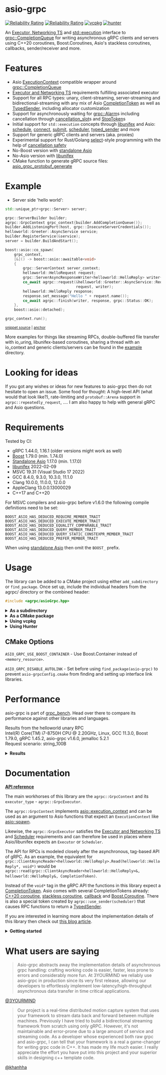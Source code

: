 # asio-grpc

[![Reliability Rating](https://sonarcloud.io/api/project_badges/measure?project=Tradias_asio-grpc&metric=reliability_rating)](https://sonarcloud.io/dashboard?id=Tradias_asio-grpc) [![Reliability Rating](https://sonarcloud.io/api/project_badges/measure?project=Tradias_asio-grpc&metric=coverage)](https://sonarcloud.io/dashboard?id=Tradias_asio-grpc) [![vcpkg](https://repology.org/badge/version-for-repo/vcpkg/asio-grpc.svg?header=vcpkg)](https://repology.org/project/asio-grpc/versions) [![hunter](https://img.shields.io/badge/hunter-asio_grpc-green.svg)](https://hunter.readthedocs.io/en/latest/packages/pkg/asio-grpc.html)

An [Executor, Networking TS](https://www.boost.org/doc/libs/1_79_0/doc/html/boost_asio/reference/Executor1.html#boost_asio.reference.Executor1.standard_executors) and [std::execution](https://brycelelbach.github.io/wg21_p2300_std_execution/std_execution.html) interface to [grpc::CompletionQueue](https://grpc.github.io/grpc/cpp/classgrpc_1_1_completion_queue.html) for writing asynchronous gRPC clients and servers using C++20 coroutines, Boost.Coroutines, Asio's stackless coroutines, callbacks, sender/receiver and more.

# Features

* Asio [ExecutionContext](https://www.boost.org/doc/libs/1_79_0/doc/html/boost_asio/reference/ExecutionContext.html) compatible wrapper around [grpc::CompletionQueue](https://grpc.github.io/grpc/cpp/classgrpc_1_1_completion_queue.html)
* [Executor and Networking TS](https://www.boost.org/doc/libs/1_79_0/doc/html/boost_asio/reference/Executor1.html#boost_asio.reference.Executor1.standard_executors) requirements fulfilling associated executor
* Support for all RPC types: unary, client-streaming, server-streaming and bidirectional-streaming with any mix of Asio [CompletionToken](https://www.boost.org/doc/libs/1_79_0/doc/html/boost_asio/reference/asynchronous_operations.html#boost_asio.reference.asynchronous_operations.completion_tokens_and_handlers) as well as  [TypedSender](https://github.com/facebookexperimental/libunifex/blob/main/doc/concepts.md#typedsender-concept), including allocator customization
* Support for asynchronously waiting for [grpc::Alarm](https://grpc.github.io/grpc/cpp/classgrpc_1_1_alarm.html)s including cancellation through [cancellation_slot](https://www.boost.org/doc/libs/1_79_0/doc/html/boost_asio/reference/cancellation_slot.html)s and [StopToken](https://github.com/facebookexperimental/libunifex/blob/main/doc/concepts.md#stoptoken-concept)s
* Initial support for `std::execution` concepts through [libunifex](https://github.com/facebookexperimental/libunifex) and Asio: [schedule](https://www.boost.org/doc/libs/1_79_0/doc/html/boost_asio/reference/execution__schedule.html), [connect](https://www.boost.org/doc/libs/1_79_0/doc/html/boost_asio/reference/execution__connect.html), [submit](https://www.boost.org/doc/libs/1_79_0/doc/html/boost_asio/reference/execution__submit.html), [scheduler](https://www.boost.org/doc/libs/1_79_0/doc/html/boost_asio/reference/Scheduler.html), [typed_sender](https://www.boost.org/doc/libs/1_79_0/doc/html/boost_asio/reference/Sender.html#boost_asio.reference.Sender.typed_sender) and more
* Support for generic gRPC clients and servers (aka. proxies)
* Experimental support for Rust/Golang [select](https://go.dev/ref/spec#Select_statements)-style programming with the help of [cancellation safety](https://tradias.github.io/asio-grpc/classagrpc_1_1_basic_grpc_stream.html)
* No-Boost version with [standalone Asio](https://github.com/chriskohlhoff/asio)
* No-Asio version with [libunifex](https://github.com/facebookexperimental/libunifex)
* CMake function to generate gRPC source files: [asio_grpc_protobuf_generate](/cmake/AsioGrpcProtobufGenerator.cmake)

# Example

* Server side 'hello world':

<!-- snippet: server-side-helloworld -->
<a id='snippet-server-side-helloworld'></a>
```cpp
std::unique_ptr<grpc::Server> server;

grpc::ServerBuilder builder;
agrpc::GrpcContext grpc_context{builder.AddCompletionQueue()};
builder.AddListeningPort(host, grpc::InsecureServerCredentials());
helloworld::Greeter::AsyncService service;
builder.RegisterService(&service);
server = builder.BuildAndStart();

boost::asio::co_spawn(
    grpc_context,
    [&]() -> boost::asio::awaitable<void>
    {
        grpc::ServerContext server_context;
        helloworld::HelloRequest request;
        grpc::ServerAsyncResponseWriter<helloworld::HelloReply> writer{&server_context};
        co_await agrpc::request(&helloworld::Greeter::AsyncService::RequestSayHello, service, server_context,
                                request, writer);
        helloworld::HelloReply response;
        response.set_message("Hello " + request.name());
        co_await agrpc::finish(writer, response, grpc::Status::OK);
    },
    boost::asio::detached);

grpc_context.run();
```
<sup><a href='/example/hello-world-server.cpp#L32-L58' title='Snippet source file'>snippet source</a> | <a href='#snippet-server-side-helloworld' title='Start of snippet'>anchor</a></sup>
<!-- endSnippet -->

More examples for things like streaming RPCs, double-buffered file transfer with io_uring, libunifex-based coroutines, sharing a thread with an io_context and generic clients/servers can be found in the [example](/example) directory.

# Looking for ideas

If you got any wishes or ideas for new features to asio-grpc then do not hesitate to open an issue. Some food for thought: A high-level API (what would that look like?), rate-limiting and `protobuf::Arena` support in `agrpc::repeatedly_request`, .... I am also happy to help with general gRPC and Asio questions.

# Requirements

Tested by CI:

 * gRPC 1.44.0, 1.16.1 (older versions might work as well)
 * [Boost](https://www.boost.org/doc/libs/1_79_0/doc/html/boost_asio.html) 1.79.0 (min. 1.74.0)
 * [Standalone Asio](https://github.com/chriskohlhoff/asio) 1.17.0 (min. 1.17.0)
 * [libunifex](https://github.com/facebookexperimental/libunifex) 2022-02-09
 * MSVC 19.31 (Visual Studio 17 2022)
 * GCC 8.4.0, 9.3.0, 10.3.0, 11.1.0
 * Clang 10.0.0, 11.0.0, 12.0.0
 * AppleClang 13.0.0.13000029
 * C++17 and C++20

For MSVC compilers and asio-grpc before v1.6.0 the following compile definitions need to be set:

```
BOOST_ASIO_HAS_DEDUCED_REQUIRE_MEMBER_TRAIT
BOOST_ASIO_HAS_DEDUCED_EXECUTE_MEMBER_TRAIT
BOOST_ASIO_HAS_DEDUCED_EQUALITY_COMPARABLE_TRAIT
BOOST_ASIO_HAS_DEDUCED_QUERY_MEMBER_TRAIT
BOOST_ASIO_HAS_DEDUCED_QUERY_STATIC_CONSTEXPR_MEMBER_TRAIT
BOOST_ASIO_HAS_DEDUCED_PREFER_MEMBER_TRAIT
```

When using [standalone Asio](https://github.com/chriskohlhoff/asio) then omit the `BOOST_` prefix.

# Usage

The library can be added to a CMake project using either `add_subdirectory` or `find_package`. Once set up, include the individual headers from the agrpc/ directory or the combined header:

```cpp
#include <agrpc/asioGrpc.hpp>
```

<details><summary><b>As a subdirectory</b></summary>
<p>

Clone the repository into a subdirectory of your CMake project. Then add it and link it to your target.

Using [Boost.Asio](https://www.boost.org/doc/libs/1_79_0/doc/html/boost_asio.html):

```cmake
find_package(gRPC)
find_package(Boost)
add_subdirectory(/path/to/repository/root)
target_link_libraries(your_app PUBLIC gRPC::grpc++ asio-grpc::asio-grpc Boost::headers)
```

Or using [standalone Asio](https://github.com/chriskohlhoff/asio):

```cmake
find_package(gRPC)
find_package(asio)
add_subdirectory(/path/to/repository/root)
target_link_libraries(your_app PUBLIC gRPC::grpc++ asio-grpc::asio-grpc-standalone-asio asio::asio)
```

Or using [libunifex](https://github.com/facebookexperimental/libunifex):

```cmake
find_package(gRPC)
find_package(unifex)
add_subdirectory(/path/to/repository/root)
target_link_libraries(your_app PUBLIC gRPC::grpc++ asio-grpc::asio-grpc-unifex unifex::unifex)
```

</p>
</details>

<details><summary><b>As a CMake package</b></summary>
<p>

Clone the repository and install it.

```shell
cmake -B build -DCMAKE_INSTALL_PREFIX=/desired/installation/directory .
cmake --build build --target install
```

Locate it and link it to your target.

Using [Boost.Asio](https://www.boost.org/doc/libs/1_79_0/doc/html/boost_asio.html):

```cmake
# Make sure CMAKE_PREFIX_PATH contains /desired/installation/directory
find_package(asio-grpc)
target_link_libraries(your_app PUBLIC asio-grpc::asio-grpc)
```

Or using [standalone Asio](https://github.com/chriskohlhoff/asio):

```cmake
# Make sure CMAKE_PREFIX_PATH contains /desired/installation/directory
find_package(asio-grpc)
target_link_libraries(your_app PUBLIC asio-grpc::asio-grpc-standalone-asio)
```

Or using [libunifex](https://github.com/facebookexperimental/libunifex):

```cmake
# Make sure CMAKE_PREFIX_PATH contains /desired/installation/directory
find_package(asio-grpc)
target_link_libraries(your_app PUBLIC asio-grpc::asio-grpc-unifex)
```

</p>
</details>

<details><summary><b>Using vcpkg</b></summary>
<p>

Add [asio-grpc](https://github.com/microsoft/vcpkg/blob/master/ports/asio-grpc/vcpkg.json) to the dependencies inside your `vcpkg.json`: 

```
{
    "name": "your_app",
    "version": "0.1.0",
    "dependencies": [
        "asio-grpc",
        // To use the Boost.Asio backend add
        // "boost-asio",
        // To use the standalone Asio backend add
        // "asio",
        // To use the libunifex backend add
        // "libunifex"
    ]
}
```

Locate asio-grpc and link it to your target in your `CMakeLists.txt`:

```cmake
find_package(asio-grpc)
# Using the Boost.Asio backend
target_link_libraries(your_app PUBLIC asio-grpc::asio-grpc)
# Or use the standalone Asio backend
#target_link_libraries(your_app PUBLIC asio-grpc::asio-grpc-standalone-asio)
# Or use the libunifex backend
#target_link_libraries(your_app PUBLIC asio-grpc::asio-grpc-unifex)
```

### Available features

`boost-container` - Use Boost.Container instead of `<memory_resource>`

See [selecting-library-features](https://vcpkg.io/en/docs/users/selecting-library-features.html) to learn how to select features with vcpkg.

</p>
</details>

<details><summary><b>Using Hunter</b></summary>
<p>

See asio-grpc's documentation on the Hunter website: [https://hunter.readthedocs.io/en/latest/packages/pkg/asio-grpc.html](https://hunter.readthedocs.io/en/latest/packages/pkg/asio-grpc.html).

</p>
</details>

## CMake Options

`ASIO_GRPC_USE_BOOST_CONTAINER` - Use Boost.Container instead of `<memory_resource>`.

`ASIO_GRPC_DISABLE_AUTOLINK` - Set before using `find_package(asio-grpc)` to prevent `asio-grpcConfig.cmake` from finding and setting up interface link libraries.

# Performance

asio-grpc is part of [grpc_bench](https://github.com/Tradias/grpc_bench). Head over there to compare its performance against other libraries and languages.

Results from the helloworld unary RPC   
Intel(R) Core(TM) i7-8750H CPU @ 2.20GHz, Linux, GCC 11.3.0, Boost 1.79.0, gRPC 1.45.2, asio-grpc v1.6.0, jemalloc 5.2.1   
Request scenario: string_100B

<details><summary><b>Results</b></summary>
<p>

### 1 CPU server

| name                        |   req/s |   avg. latency |        90 % in |        95 % in |        99 % in | avg. cpu |   avg. memory |
|-----------------------------|--------:|---------------:|---------------:|---------------:|---------------:|---------:|--------------:|
| go_grpc                     |   48531 |       19.91 ms |       30.14 ms |       33.31 ms |       40.12 ms |  101.89% |     24.08 MiB |
| rust_thruster_mt            |   40478 |       24.55 ms |       10.96 ms |       12.74 ms |      627.82 ms |  104.12% |     11.25 MiB |
| rust_tonic_mt               |   40472 |       24.53 ms |       10.54 ms |       11.53 ms |      656.24 ms |  100.81% |     13.95 MiB |
| cpp_grpc_mt                 |   38273 |       26.00 ms |       27.70 ms |       28.28 ms |       29.93 ms |  102.03% |      5.49 MiB |
| rust_grpcio                 |   37160 |       26.80 ms |       28.57 ms |       29.12 ms |       30.16 ms |  103.11% |     16.99 MiB |
| cpp_asio_grpc_unifex        |   36932 |       26.95 ms |       28.71 ms |       29.16 ms |       30.63 ms |  102.42% |      5.76 MiB |
| cpp_asio_grpc_callback      |   36910 |       26.96 ms |       28.95 ms |       29.55 ms |       31.10 ms |  102.38% |      5.43 MiB |
| cpp_asio_grpc_cpp20_coroutine |   32536 |       30.60 ms |       32.83 ms |       33.35 ms |       34.54 ms |  102.38% |      5.57 MiB |
| cpp_asio_grpc_poll_context_coro          |   32261 |       30.87 ms |       32.84 ms |       33.28 ms |       34.59 ms |   97.29% |      5.46 MiB |
| cpp_grpc_callback           |   10678 |       85.92 ms |      110.19 ms |      155.75 ms |      169.82 ms |  100.86% |     46.71 MiB |

### 2 CPU server

| name                        |   req/s |   avg. latency |        90 % in |        95 % in |        99 % in | avg. cpu |   avg. memory |
|-----------------------------|--------:|---------------:|---------------:|---------------:|---------------:|---------:|--------------:|
| cpp_asio_grpc_unifex        |   84129 |        9.93 ms |       15.18 ms |       18.19 ms |       26.90 ms |  197.04% |     29.37 MiB |
| cpp_grpc_mt                 |   82149 |       10.13 ms |       15.80 ms |       19.14 ms |       27.80 ms |  197.31% |     30.58 MiB |
| cpp_asio_grpc_callback      |   81859 |       10.21 ms |       16.11 ms |       19.63 ms |       28.74 ms |  201.94% |      27.8 MiB |
| cpp_asio_grpc_cpp20_coroutine |   76178 |       11.27 ms |       17.79 ms |       21.07 ms |       29.60 ms |  206.57% |     27.12 MiB |
| cpp_grpc_callback           |   71953 |       11.33 ms |       19.93 ms |       24.16 ms |       34.00 ms |  207.53% |     68.95 MiB |
| cpp_asio_grpc_poll_context_coro          |   69887 |       12.35 ms |       21.89 ms |       25.85 ms |       36.03 ms |  196.94% |     30.94 MiB |
| go_grpc                     |   67081 |       13.03 ms |       20.37 ms |       23.56 ms |       30.64 ms |  196.18% |     25.92 MiB |
| rust_tonic_mt               |   59653 |       15.71 ms |       41.71 ms |       63.73 ms |       98.95 ms |  203.49% |     15.97 MiB |
| rust_thruster_mt            |   59262 |       15.62 ms |       44.36 ms |       78.45 ms |      100.23 ms |  203.42% |     12.91 MiB |
| rust_grpcio                 |   58375 |       16.10 ms |       23.77 ms |       26.31 ms |       32.31 ms |   214.5% |     30.29 MiB |

</p>
</details>

# Documentation

[**API reference**](https://tradias.github.io/asio-grpc/)

The main workhorses of this library are the `agrpc::GrpcContext` and its `executor_type` - `agrpc::GrpcExecutor`. 

The `agrpc::GrpcContext` implements [asio::execution_context](https://www.boost.org/doc/libs/1_79_0/doc/html/boost_asio/reference/execution_context.html) and can be used as an argument to Asio functions that expect an `ExecutionContext` like [asio::spawn](https://www.boost.org/doc/libs/1_79_0/doc/html/boost_asio/reference/spawn/overload7.html).

Likewise, the `agrpc::GrpcExecutor` satisfies the [Executor and Networking TS](https://www.boost.org/doc/libs/1_79_0/doc/html/boost_asio/reference/Executor1.html#boost_asio.reference.Executor1.standard_executors) and [Scheduler](https://www.boost.org/doc/libs/1_79_0/doc/html/boost_asio/reference/Scheduler.html) requirements and can therefore be used in places where Asio/libunifex expects an `Executor` or `Scheduler`.

The API for RPCs is modeled closely after the asynchronous, tag-based API of gRPC. As an example, the equivalent for `grpc::ClientAsyncReader<helloworld::HelloReply>.Read(helloworld::HelloReply*, void*)` would be `agrpc::read(grpc::ClientAsyncReader<helloworld::HelloReply>&, helloworld::HelloReply&, CompletionToken)`.

Instead of the `void*` tag in the gRPC API the functions in this library expect a [CompletionToken](https://www.boost.org/doc/libs/1_79_0/doc/html/boost_asio/reference/asynchronous_operations.html#boost_asio.reference.asynchronous_operations.completion_tokens_and_handlers). Asio comes with several CompletionTokens already: [C++20 coroutine](https://www.boost.org/doc/libs/1_79_0/doc/html/boost_asio/reference/use_awaitable.html), [stackless coroutine](https://www.boost.org/doc/libs/1_79_0/doc/html/boost_asio/reference/coroutine.html), [callback](https://www.boost.org/doc/libs/1_79_0/doc/html/boost_asio/reference/executor_binder.html) and [Boost.Coroutine](https://www.boost.org/doc/libs/1_79_0/doc/html/boost_asio/reference/basic_yield_context.html). There is also a special token created by `agrpc::use_sender(scheduler)` that causes RPC functions to return a [TypedSender](https://www.boost.org/doc/libs/1_79_0/doc/html/boost_asio/reference/Sender.html#boost_asio.reference.Sender.typed_sender).

If you are interested in learning more about the implementation details of this library then check out [this blog article](https://medium.com/3yourmind/c-20-coroutines-for-asynchronous-grpc-services-5b3dab1d1d61).

<details><summary><b>Getting started</b></summary>
<p>

## Getting started

Start by creating a `agrpc::GrpcContext`.

For servers and clients:

<!-- snippet: create-grpc_context-server-side -->
<a id='snippet-create-grpc_context-server-side'></a>
```cpp
grpc::ServerBuilder builder;
agrpc::GrpcContext grpc_context{builder.AddCompletionQueue()};
```
<sup><a href='/example/snippets/server.cpp#L324-L327' title='Snippet source file'>snippet source</a> | <a href='#snippet-create-grpc_context-server-side' title='Start of snippet'>anchor</a></sup>
<!-- endSnippet -->

For clients only:

<!-- snippet: create-grpc_context-client-side -->
<a id='snippet-create-grpc_context-client-side'></a>
```cpp
agrpc::GrpcContext grpc_context{std::make_unique<grpc::CompletionQueue>()};
```
<sup><a href='/example/snippets/client.cpp#L311-L313' title='Snippet source file'>snippet source</a> | <a href='#snippet-create-grpc_context-client-side' title='Start of snippet'>anchor</a></sup>
<!-- endSnippet -->

Add some work to the `grpc_context` and run it. Make sure to shutdown the `server` before destructing the `grpc_context`. Also destruct the `grpc_context` before destructing the `server`. A `grpc_context` can only be run on one thread at a time.

<!-- snippet: run-grpc_context-server-side -->
<a id='snippet-run-grpc_context-server-side'></a>
```cpp
grpc_context.run();
server->Shutdown();
}  // grpc_context is destructed here before the server
```
<sup><a href='/example/snippets/server.cpp#L342-L346' title='Snippet source file'>snippet source</a> | <a href='#snippet-run-grpc_context-server-side' title='Start of snippet'>anchor</a></sup>
<!-- endSnippet -->

It might also be helpful to create a work guard before running the `agrpc::GrpcContext` to prevent `grpc_context.run()` from returning early.

<!-- snippet: make-work-guard -->
<a id='snippet-make-work-guard'></a>
```cpp
std::optional guard{asio::require(grpc_context.get_executor(), asio::execution::outstanding_work_t::tracked)};
```
<sup><a href='/example/snippets/client.cpp#L315-L317' title='Snippet source file'>snippet source</a> | <a href='#snippet-make-work-guard' title='Start of snippet'>anchor</a></sup>
<!-- endSnippet -->

## Where to go from here?

Check out the [examples](/example) and the [API documentation](https://tradias.github.io/asio-grpc/).

</p>
</details>


# What users are saying

> Asio-grpc abstracts away the implementation details of asynchronous grpc handling: crafting working code is easier, faster, less prone to errors and considerably more fun. At 3YOURMIND we reliably use asio-grpc in production since its very first release, allowing our developers to effortlessly implement low-latency/high-throughput asynchronous data transfer in time critical applications.

[@3YOURMIND](https://github.com/3YOURMIND)

> Our project is a real-time distributed motion capture system that uses your framework to stream data back and forward between multiple machines. Previously I have tried to build a bidirectional streaming framework from scratch using only gRPC. However, it's not maintainable and error-prone due to a large amount of service and streaming code. As a developer whose experienced both raw grpc and asio-grpc, I can tell that your framework is a real a game-changer for writing grpc code in C++. It has made my life much easier. I really appreciate the effort you have put into this project and your superior skills in designing c++ template code.

[@khanhha](https://github.com/khanhha)
